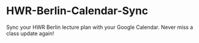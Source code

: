 # HWR-Berlin-Calendar-Sync
Sync your HWR Berlin lecture plan with your Google Calendar. Never miss a class update again!
